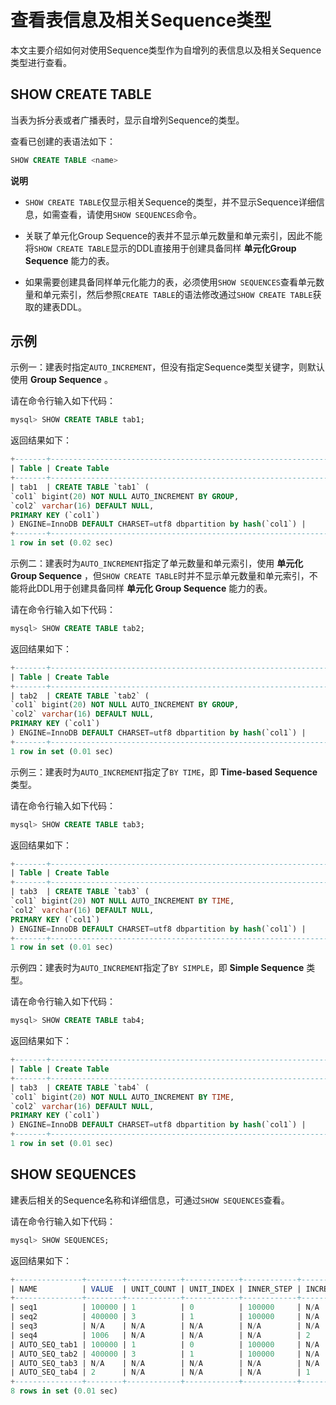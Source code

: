 查看表信息及相关Sequence类型 
=======================================

本文主要介绍如何对使用Sequence类型作为自增列的表信息以及相关Sequence类型进行查看。

SHOW CREATE TABLE 
--------------------------------------

当表为拆分表或者广播表时，显示自增列Sequence的类型。

查看已创建的表语法如下：

```sql
SHOW CREATE TABLE <name>
```


**说明**

* `SHOW CREATE TABLE`仅显示相关Sequence的类型，并不显示Sequence详细信息，如需查看，请使用`SHOW SEQUENCES`命令。

* 关联了单元化Group Sequence的表并不显示单元数量和单元索引，因此不能将`SHOW CREATE TABLE`显示的DDL直接用于创建具备同样 **单元化Group Sequence** 能力的表。

* 如果需要创建具备同样单元化能力的表，必须使用`SHOW SEQUENCES`查看单元数量和单元索引，然后参照`CREATE TABLE`的语法修改通过`SHOW CREATE TABLE`获取的建表DDL。




示例 
-----------------------

示例一：建表时指定`AUTO_INCREMENT`，但没有指定Sequence类型关键字，则默认使用 **Group Sequence** 。

请在命令行输入如下代码：

```sql
mysql> SHOW CREATE TABLE tab1;
```



返回结果如下：

```sql
+-------+--------------------------------------------------------------------------------------------------------------------------------------------------------------------------------------------------------+
| Table | Create Table                                                                                                                                                                                           |
+-------+--------------------------------------------------------------------------------------------------------------------------------------------------------------------------------------------------------+
| tab1  | CREATE TABLE `tab1` (
`col1` bigint(20) NOT NULL AUTO_INCREMENT BY GROUP,
`col2` varchar(16) DEFAULT NULL,
PRIMARY KEY (`col1`)
) ENGINE=InnoDB DEFAULT CHARSET=utf8 dbpartition by hash(`col1`) |
+-------+--------------------------------------------------------------------------------------------------------------------------------------------------------------------------------------------------------+
1 row in set (0.02 sec)
```



示例二：建表时为`AUTO_INCREMENT`指定了单元数量和单元索引，使用 **单元化 Group Sequence** ，但`SHOW CREATE TABLE`时并不显示单元数量和单元索引，不能将此DDL用于创建具备同样 **单元化 Group Sequence** 能力的表。

请在命令行输入如下代码：

```sql
mysql> SHOW CREATE TABLE tab2;
```



返回结果如下：

```sql
+-------+--------------------------------------------------------------------------------------------------------------------------------------------------------------------------------------------------------+
| Table | Create Table                                                                                                                                                                                           |
+-------+--------------------------------------------------------------------------------------------------------------------------------------------------------------------------------------------------------+
| tab2  | CREATE TABLE `tab2` (
`col1` bigint(20) NOT NULL AUTO_INCREMENT BY GROUP,
`col2` varchar(16) DEFAULT NULL,
PRIMARY KEY (`col1`)
) ENGINE=InnoDB DEFAULT CHARSET=utf8 dbpartition by hash(`col1`) |
+-------+--------------------------------------------------------------------------------------------------------------------------------------------------------------------------------------------------------+
1 row in set (0.01 sec)
```



示例三：建表时为`AUTO_INCREMENT`指定了`BY TIME`，即 **Time-based Sequence** 类型。

请在命令行输入如下代码：

```sql
mysql> SHOW CREATE TABLE tab3;
```



返回结果如下：

```sql
+-------+---------------------------------------------------------------------------------------------------------------------------------------------------------------------------------------------------------+
| Table | Create Table                                                                                                                                                                                            |
+-------+---------------------------------------------------------------------------------------------------------------------------------------------------------------------------------------------------------+
| tab3  | CREATE TABLE `tab3` (
`col1` bigint(20) NOT NULL AUTO_INCREMENT BY TIME,
`col2` varchar(16) DEFAULT NULL,
PRIMARY KEY (`col1`)
) ENGINE=InnoDB DEFAULT CHARSET=utf8 dbpartition by hash(`col1`) |
+-------+---------------------------------------------------------------------------------------------------------------------------------------------------------------------------------------------------------+
1 row in set (0.01 sec)
```



示例四：建表时为`AUTO_INCREMENT`指定了`BY SIMPLE`，即 **Simple Sequence** 类型。

请在命令行输入如下代码：

```sql
mysql> SHOW CREATE TABLE tab4;
```



返回结果如下：

```sql
+-------+---------------------------------------------------------------------------------------------------------------------------------------------------------------------------------------------------------+
| Table | Create Table                                                                                                                                                                                            |
+-------+---------------------------------------------------------------------------------------------------------------------------------------------------------------------------------------------------------+
| tab3  | CREATE TABLE `tab4` (
`col1` bigint(20) NOT NULL AUTO_INCREMENT BY TIME,
`col2` varchar(16) DEFAULT NULL,
PRIMARY KEY (`col1`)
) ENGINE=InnoDB DEFAULT CHARSET=utf8 dbpartition by hash(`col1`) |
+-------+---------------------------------------------------------------------------------------------------------------------------------------------------------------------------------------------------------+
1 row in set (0.01 sec)
```



SHOW SEQUENCES 
-----------------------------------

建表后相关的Sequence名称和详细信息，可通过`SHOW SEQUENCES`查看。

请在命令行输入如下代码：

```sql
mysql> SHOW SEQUENCES;
```



返回结果如下：

```sql
+---------------+--------+------------+------------+------------+--------------+------------+---------------------+-------+--------+
| NAME          | VALUE  | UNIT_COUNT | UNIT_INDEX | INNER_STEP | INCREMENT_BY | START_WITH | MAX_VALUE           | CYCLE | TYPE   |
+---------------+--------+------------+------------+------------+--------------+------------+---------------------+-------+--------+
| seq1          | 100000 | 1          | 0          | 100000     | N/A          | N/A        | N/A                 | N/A   | GROUP  |
| seq2          | 400000 | 3          | 1          | 100000     | N/A          | N/A        | N/A                 | N/A   | GROUP  |
| seq3          | N/A    | N/A        | N/A        | N/A        | N/A          | N/A        | N/A                 | N/A   | TIME   |
| seq4          | 1006   | N/A        | N/A        | N/A        | 2            | 1000       | 99999999999         | N     | SIMPLE |
| AUTO_SEQ_tab1 | 100000 | 1          | 0          | 100000     | N/A          | N/A        | N/A                 | N/A   | GROUP  |
| AUTO_SEQ_tab2 | 400000 | 3          | 1          | 100000     | N/A          | N/A        | N/A                 | N/A   | GROUP  |
| AUTO_SEQ_tab3 | N/A    | N/A        | N/A        | N/A        | N/A          | N/A        | N/A                 | N/A   | TIME   |
| AUTO_SEQ_tab4 | 2      | N/A        | N/A        | N/A        | 1            | 1          | 9223372036854775807 | N     | SIMPLE |
+---------------+--------+------------+------------+------------+--------------+------------+---------------------+-------+--------+
8 rows in set (0.01 sec)
```


